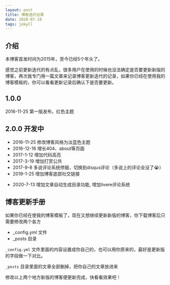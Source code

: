 ```yaml
---
layout: post
title: 博客迭代记录
date: 2020-07-10 
tags: jekyll    
---
```


## 介绍

本博客首发时间为2015年，至今已经5个年头了。

感觉之前更新迭代的有点乱，很多用户在使用的时候也没法确定是否要更新新版的博客，再次我专门用一篇文章来记录博客更新迭代的记录，如果你已经在使用我的博客模板的，你可以看看更新记录后确认下是否要更新。

<!-- 博客的全功能介绍请看[博客功能介绍](https://github.com/HeiManBs/Boobar.Github.io/tree/dev) -->

## 1.0.0

2016-11-25 第一版发布，红色主题

## 2.0.0 开发中

* 2016-11-25 修改博客风格为淡蓝色主题
* 2016-12-16 增长404、about等页面
* 2017-1-12 增加代码高亮
* 2017-3-19 增加打赏公共
* 2017-9-8 多说评论系统停服，切换到disqus评论（多说上的评论全没了😭）
* 2019-1-25 增加博客底部社交链接
<!-- * 2020-7-8 博客域名从 [http://baixin.io](http://baixin.io) 迁移到 [http://boobar.cn](http://boobar.cn) （baixin.io没法备案之前的统计也全没了😭）. -->
* 2020-7-13 增加文章自动生成目录功能, 增加livere评论系统

## 博客更新手册

如果你已经在使我的博客模板了，现在又想继续更新新版的博客，你下载博客后只需要修改两个各方

* _config.yml 文件
* _posts 目录

`_config.yml` 文件里面的内容设置成你自己的，也可以用你原来的，最好是更新版的字段做一下对比。

`_posts` 目录里面的文章全部删掉，把你自己的文章放进来

修改以上两个地方新版的博客便更新完成，快看看效果吧！











